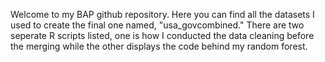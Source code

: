 Welcome to my BAP github repository. Here you can find all the datasets I used to create the final one named, "usa_govcombined." There are two seperate R scripts listed, one is how I conducted the data cleaning before the merging while the other displays the code behind my random forest.
